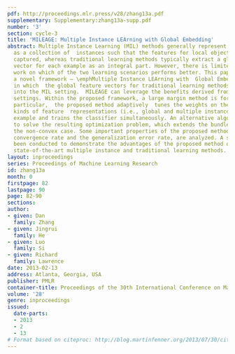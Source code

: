 ```yaml
---
pdf: http://proceedings.mlr.press/v28/zhang13a.pdf
supplementary: Supplementary:zhang13a-supp.pdf
number: '3'
section: cycle-3
title: 'MILEAGE: Multiple Instance LEArning with Global Embedding'
abstract: Multiple Instance Learning (MIL) methods generally represent each example
  as a collection of  instances such that the features for local objects can be better
  captured, whereas traditional learning methods typically extract a global feature
  vector for each example as an integral part. However, there is limited research
  work on which of the two learning scenarios performs better. This paper proposes
  a novel framework – \emphMultiple Instance LEArning with  Global Embedding (MILEAGE),
  in which  the global feature vectors for traditional learning methods are integrated
  into the MIL setting.  MILEAGE can leverage the benefits derived from both learning
  settings. Within the proposed framework, a large margin method is formulated. In
  particular,  the proposed method adaptively  tunes the weights on the two different
  kinds of feature  representations (i.e., global and multiple instance) for each
  example and trains the classifier simultaneously. An alternative algorithm is proposed
  to solve the resulting optimization problem, which extends the bundle method to
  the non-convex case. Some important properties of the proposed method, such as the
  convergence rate and the generalization error rate, are analyzed. A series of  experiments  have
  been conducted to demonstrate the advantages of the proposed method over several
  state-of-the-art multiple instance and traditional learning methods.
layout: inproceedings
series: Proceedings of Machine Learning Research
id: zhang13a
month: 0
firstpage: 82
lastpage: 90
page: 82-90
sections: 
author:
- given: Dan
  family: Zhang
- given: Jingrui
  family: He
- given: Luo
  family: Si
- given: Richard
  family: Lawrence
date: 2013-02-13
address: Atlanta, Georgia, USA
publisher: PMLR
container-title: Proceedings of the 30th International Conference on Machine Learning
volume: '28'
genre: inproceedings
issued:
  date-parts:
  - 2013
  - 2
  - 13
# Format based on citeproc: http://blog.martinfenner.org/2013/07/30/citeproc-yaml-for-bibliographies/
---
```

